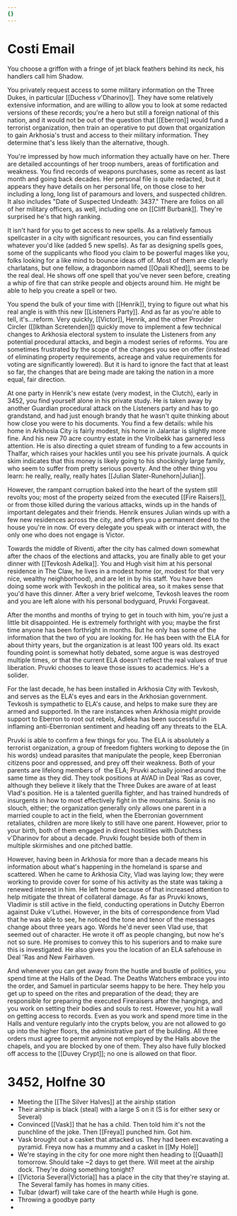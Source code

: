 ```yaml
---
{}
---
```

# Costi Email
You choose a griffon with a fringe of jet black feathers behind its neck, his handlers call him Shadow.

You privately request access to some military information on the Three Dukes, in particular [[Duchess v'Dharinov]]. They have some relatively extensive information, and are willing to allow you to look at some redacted versions of these records; you're a hero but still a foreign national of this nation, and it would not be out of the question that [[Eberron]] would fund a terrorist organization, then train an operative to put down that organization to gain Arkhosia's trust and access to their military information. They determine that's less likely than the alternative, though.

You're impressed by how much information they actually have on her. There are detailed accountings of her troop numbers, areas of fortification and weakness. You find records of weapons purchases, some as recent as last month and going back decades. Her personal file is quite redacted, but it appears they have details on her personal life, on those close to her including a long, long list of paramours and lovers, and suspected children. It also includes "Date of Suspected Undeath: 3437." There are folios on all of her military officers, as well, including one on [[Cliff Burbank]]. They're surprised he's that high ranking. 

It isn't hard for you to get access to new spells. As a relatively famous spellcaster in a city with significant resources, you can find essentially whatever you'd like (added 5 new spells). As far as designing spells goes, some of the supplicants who flood you claim to be powerful mages like you, folks looking for a like mind to bounce ideas off of. Most of them are clearly charlatans, but one fellow, a dragonborn named [[Opali Khed]], seems to be the real deal. He shows off one spell that you've never seen before, creating a whip of fire that can strike people and objects around him. He might be able to help you create a spell or two.

You spend the bulk of your time with [[Henrik]], trying to figure out what his real angle is with this new [[Listeners Party]]. And as far as you're able to tell, it's...reform. Very quickly, [[Victor]], Henrik, and the other Provider Circler ([[Ikthan Scretenden]]) quickly move to implement a few technical changes to Arkhosia electoral system to insulate the Listeners from any potential procedural attacks, and begin a modest series of reforms. You are sometimes frustrated by the scope of the changes you see on offer (instead of eliminating property requirements, acreage and value requirements for voting are significantly lowered). But it is hard to ignore the fact that at least so far, the changes that are being made are taking the nation in a more equal, fair direction.

At one party in Henrik's new estate (very modest, in the Clutch), early in 3452, you find yourself alone in his private study. He is taken away by another Guardian procedural attack on the Listeners party and has to go grandstand, and had just enough brandy that he wasn't quite thinking about how close you were to his documents. You find a few details: while his home in Arkhosia City is fairly modest, his home in Jalantar is slightly more fine. And his new 70 acre country estate in the Vrolbekk has garnered less attention. He is also directing a quiet stream of funding to a few accounts in Thalfar, which raises your hackles until you see his private journals. A quick skim indicates that this money is likely going to his shockingly large family, who seem to suffer from pretty serious poverty. And the other thing you learn: he really, really, really hates [[Julian Slater-Runehorn|Julian]].

However, the rampant corruption baked into the heart of the system still revolts you; most of the property seized from the executed [[Fire Raisers]], or from those killed during the various attacks, winds up in the hands of important delegates and their friends. Henrik ensures Julian winds up with a few new residences across the city, and offers you a permanent deed to the house you're in now. Of every delegate you speak with or interact with, the only one who does not engage is Victor.

Towards the middle of Riventi, after the city has calmed down somewhat after the chaos of the elections and attacks, you are finally able to get your dinner with [[Tevkosh Adelka]]. You and Hugh visit him at his personal residence in The Claw, he lives in a modest home (or, modest for that very nice, wealthy neighborhood), and are let in by his staff. You have been doing some work with Tevkosh in the political area, so it makes sense that you'd have this dinner. After a very brief welcome, Tevkosh leaves the room and you are left alone with his personal bodyguard, Pruvki Forgaveat. 

After the months and months of trying to get in touch with him, you're just a little bit disappointed. He is extremely forthright with you; maybe the first time anyone has been forthright in months. But he only has some of the information that the two of you are looking for. He has been with the ELA for about thirty years, but the organization is at least 100 years old. Its exact founding point is somewhat hotly debated, some argue is was destroyed multiple times, or that the current ELA doesn't reflect the real values of true liberation. Pruvki chooses to leave those issues to academics. He's a solider.

For the last decade, he has been installed in Arkhosia City with Tevkosh, and serves as the ELA's eyes and ears in the Arkhosian government. Tevkosh is sympathetic to ELA's cause, and helps to make sure they are armed and supported. In the rare instances when Arkhosia might provide support to Eberron to root out rebels, Adleka has been successful in inflaming anti-Eberronian sentiment and heading off any threats to the ELA.

Pruvki is able to confirm a few things for you. The ELA is absolutely a terrorist organization, a group of freedom fighters working to depose the (in his words) undead parasites that manipulate the people, keep Eberronian citizens poor and oppressed, and prey off their weakness. Both of your parents are lifelong members of  the ELA; Pruvki actually joined around the same time as they did. They took positions at AVAD in Deal 'Ras as cover, although they believe it likely that the Three Dukes are aware of at least Vlad's position. He is a talented guerilla fighter, and has trained hundreds of insurgents in how to most effectively fight in the mountains. Sonia is no slouch, either; the organization generally only allows one parent in a married couple to act in the field, when the Eberronian government retaliates, children are more likely to still have one parent. However, prior to your birth, both of them engaged in direct hostilities with Dutchess v'Dharinov for about a decade. Pruvki fought beside both of them in multiple skirmishes and one pitched battle.

However, having been in Arkhosia for more than a decade means his information about what's happening in the homeland is sparse and scattered. When he came to Arkhosia City, Vlad was laying low; they were working to provide cover for some of his activity as the state was taking a renewed interest in him. He left home because of that increased attention to help mitigate the threat of collateral damage. As far as Pruvki knows, Vladimir is still active in the field, conducting operations in Dutchy Eberron against Duke v'Luthei. However, in the bits of correspondence from Vlad that he was able to see, he noticed the tone and tenor of the messages change about three years ago. Words he'd never seen Vlad use, that seemed out of character. He wrote it off as people changing, but now he's not so sure. He promises to convey this to his superiors and to make sure this is investigated. He also gives you the location of an ELA safehouse in Deal 'Ras and New Fairhaven.

And whenever you can get away from the hustle and bustle of politics, you spend time at the Halls of the Dead. The Deaths Watchers embrace you into the order, and Samuel in particular seems happy to be here. They help you get up to speed on the rites and preparation of the dead; they are responsible for preparing the executed Fireraisers after the hangings, and you work on setting their bodies and souls to rest. However, you hit a wall on getting access to records. Even as you work and spend more time in the Halls and venture regularly into the crypts below, you are not allowed to go up into the higher floors, the administrative part of the building. All three orders must agree to permit anyone not employed by the Halls above the chapels, and you are blocked by one of them. They also have fully blocked off access to the [[Duvey Crypt]]; no one is allowed on that floor.

# 3452, Holfne 30
- Meeting the [[The Silver Halves]] at the airship station
- Their airship is black (steal) with a large S on it (S is for either sexy or Several)
- Convinced [[Vask]] that he has a child. Then told him it's not the punchline of the joke. Then [[Freya]] punched him. Got him.
-  Vask brought out a casket that attacked us. They had been excavating a pyramid. Freya now has a mummy and a casket in [[My Hole]]
- We're staying in the city for one more night then heading to [[Quaath]] tomorrow. Should take ~2 days to get there. Will meet at the airship dock. They're doing something tonight?
- [[Victoria Several|Victoria]] has a place in the city that they're staying at. The Several family has homes in many cities.
- Tulbar (dwarf) will take care of the hearth while Hugh is gone.
- Throwing a goodbye party
- 